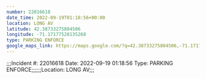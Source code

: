 ```yaml
---
number: 22016618
date_time: 2022-09-19T01:18:56+00:00
location: LONG AV
latitude: 42.38733275804506
longitude: -71.17177528135268
type: PARKING ENFORCE
google_maps_link: https://maps.google.com/?q=42.38733275804506,-71.17177528135268
---
```


;;;Incident #: 22016618  Date: 2022-09-19 01:18:56   Type: PARKING ENFORCE;;;;;;Location: LONG AV;;;
